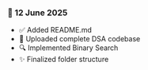 ### 📅 12 June 2025
- ✅ Added README.md
- 🧠 Uploaded complete DSA codebase
- 🔍 Implemented Binary Search
- ✨ Finalized folder structure
